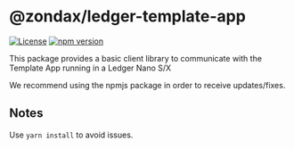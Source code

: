 # @zondax/ledger-template-app

[![License](https://img.shields.io/badge/License-Apache%202.0-blue.svg)](https://opensource.org/licenses/Apache-2.0)
[![npm version](https://badge.fury.io/js/%40zondax%2Fledger-template-app.svg)](https://badge.fury.io/js/%40zondax%2Fledger-template-app)

This package provides a basic client library to communicate with the Template App running in a Ledger Nano S/X

We recommend using the npmjs package in order to receive updates/fixes.

## Notes

Use `yarn install` to avoid issues.
